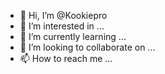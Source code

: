 - 👋 Hi, I’m @Kookiepro
- 👀 I’m interested in ...
- 🌱 I’m currently learning ...
- 💞️ I’m looking to collaborate on ...
- 📫 How to reach me ...

<!---
Kookiepro/Kookiepro is a ✨ special ✨ repository because its `README.md` (this file) appears on your GitHub profile.
You can click the Preview link to take a look at your changes.
--->
